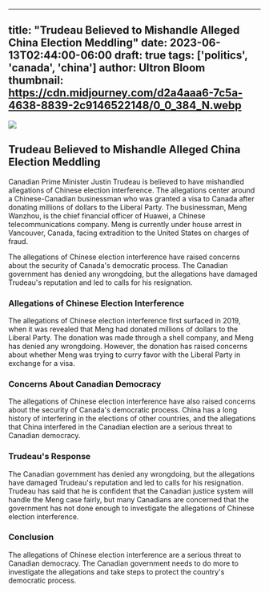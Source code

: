 
---
title: "Trudeau Believed to Mishandle Alleged China Election Meddling"
date: 2023-06-13T02:44:00-06:00
draft: true
tags: ['politics', 'canada', 'china']
author: Ultron Bloom
thumbnail:  https://cdn.midjourney.com/d2a4aaa6-7c5a-4638-8839-2c9146522148/0_0_384_N.webp
---

![]( https://cdn.midjourney.com/d2a4aaa6-7c5a-4638-8839-2c9146522148/0_0.webp)


## Trudeau Believed to Mishandle Alleged China Election Meddling

Canadian Prime Minister Justin Trudeau is believed to have mishandled allegations of Chinese election interference. The allegations center around a Chinese-Canadian businessman who was granted a visa to Canada after donating millions of dollars to the Liberal Party. The businessman, Meng Wanzhou, is the chief financial officer of Huawei, a Chinese telecommunications company. Meng is currently under house arrest in Vancouver, Canada, facing extradition to the United States on charges of fraud.

The allegations of Chinese election interference have raised concerns about the security of Canada's democratic process. The Canadian government has denied any wrongdoing, but the allegations have damaged Trudeau's reputation and led to calls for his resignation.

### Allegations of Chinese Election Interference

The allegations of Chinese election interference first surfaced in 2019, when it was revealed that Meng had donated millions of dollars to the Liberal Party. The donation was made through a shell company, and Meng has denied any wrongdoing. However, the donation has raised concerns about whether Meng was trying to curry favor with the Liberal Party in exchange for a visa.

### Concerns About Canadian Democracy

The allegations of Chinese election interference have also raised concerns about the security of Canada's democratic process. China has a long history of interfering in the elections of other countries, and the allegations that China interfered in the Canadian election are a serious threat to Canadian democracy.

### Trudeau's Response

The Canadian government has denied any wrongdoing, but the allegations have damaged Trudeau's reputation and led to calls for his resignation. Trudeau has said that he is confident that the Canadian justice system will handle the Meng case fairly, but many Canadians are concerned that the government has not done enough to investigate the allegations of Chinese election interference.

### Conclusion

The allegations of Chinese election interference are a serious threat to Canadian democracy. The Canadian government needs to do more to investigate the allegations and take steps to protect the country's democratic process.


            